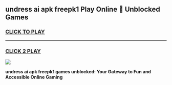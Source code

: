 
## undress ai apk freepk1 Play Online 👋 Unblocked Games
<h3>
<a href="https://premium.freeplayer.one?title=undress_ai_apk_freepk1&ref=19F">CLICK TO PLAY</a></h3>
<hr>

<h3>
<a href="https://premium.freeplayer.one?title=undress_ai_apk_freepk1&ref=19F">CLICK 2 PLAY</a>
  
</h3>

<a href="https://premium.freeplayer.one?title=undress_ai_apk_freepk1&ref=19F"><img src="https://clearcache.store/games.png"></a>


**undress ai apk freepk1 games unblocked: Your Gateway to Fun and Accessible Online Gaming**
